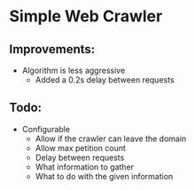 # Simple Web Crawler

## Improvements:
* Algorithm is less aggressive
  * Added a 0.2s delay between requests

## Todo:
* Configurable
  * Allow if the crawler can leave the domain
  * Allow max petition count
  * Delay between requests
  * What information to gather
  * What to do with the given information